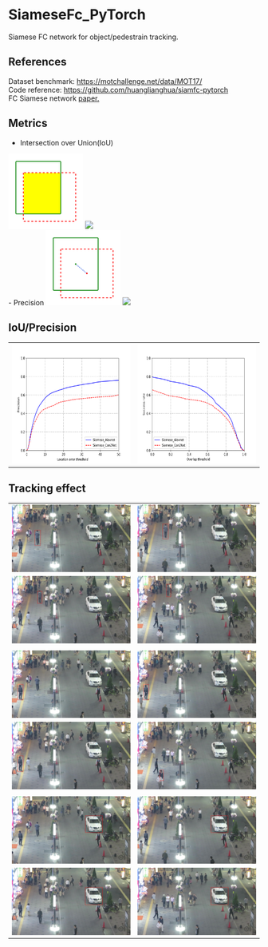 # SiameseFc_PyTorch
Siamese FC network for object/pedestrain tracking.


## References
Dataset benchmark: https://motchallenge.net/data/MOT17/   
Code reference: https://github.com/huanglianghua/siamfc-pytorch
<br/>
FC Siamese network [paper.](https://arxiv.org/pdf/1606.09549.pdf)

## Metrics
 - Intersection over Union(IoU)
 <img src="src/res/IoU.png" width="150" height="150" />
 <img src="https://latex.codecogs.com/svg.latex?IoU%20=%20\frac{S_{gt}%20\bigcap%20S_{pred}%20}{S_{gt}%20\bigcup%20S_{pred}%20}" /> <br/>
 - Precision
 <img src="src/res/precision.png" width="150" height="150" />
 <img src="https://latex.codecogs.com/svg.latex?Distance=%20\sqrt{(x_{gt}-x_{pred})^2+(y_{gt}-y_{pred})^2}" /> <br/>
 

## IoU/Precision
|||
|---|---|
|<img src="src/res/PrecisonPlot.png" width="320" height="240" />|<img src="src/res/IoUPlot.png" width="320" height="240" />|

## Tracking effect
|||
|---|---|
|<img src="src/res/dstImg1/000001.jpg" width="240" height="135" />|<img src="src/res/dstImg1/000090.jpg" width="240" height="135" />|
|<img src="src/res/dstImg1/000180.jpg" width="240" height="135" />|<img src="src/res/dstImg1/000300.jpg" width="240" height="135" />|
|||
|<img src="src/res/dstImg3/000001.jpg" width="240" height="135" />|<img src="src/res/dstImg3/000090.jpg" width="240" height="135" />|
|<img src="src/res/dstImg3/000180.jpg" width="240" height="135" />|<img src="src/res/dstImg3/000300.jpg" width="240" height="135" />|
|||
|<img src="src/res/dstImg5/000001.jpg" width="240" height="135" />|<img src="src/res/dstImg5/000090.jpg" width="240" height="135" />|
|<img src="src/res/dstImg5/000180.jpg" width="240" height="135" />|<img src="src/res/dstImg5/000300.jpg" width="240" height="135" />|